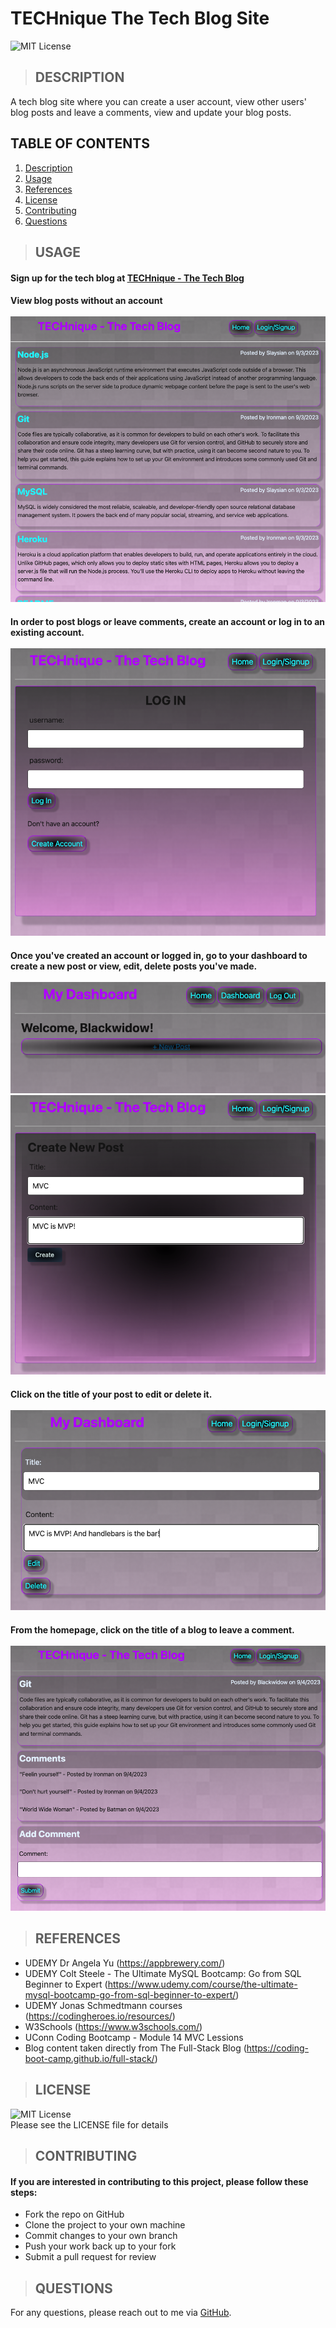 # TECHnique The Tech Blog Site

  ![MIT License](https://img.shields.io/badge/License-MIT-yellow.svg)

> ## DESCRIPTION
 A tech blog site where you can create a user account, view other users' blog posts and leave a comments, view and update your blog posts.

## TABLE OF CONTENTS
  1. [Description](#description)
  2. [Usage](#usage)
  3. [References](#references)
  4. [License](#license)
  5. [Contributing](#contributing)
  6. [Questions](#questions)

> ## USAGE
#### Sign up for the tech blog at [TECHnique - The Tech Blog](https://technique-d7b715dd2fa4.herokuapp.com/)<br/>
#### View blog posts without an account<br/><br/>![homepage](./public/images/home.png)<br/>
#### In order to post blogs or leave comments, create an account or log in to an existing account.<br/><br/>![login](./public/images/login.png)<br/>
#### Once you've created an account or logged in, go to your dashboard to create a new post or view, edit, delete posts you've made.<br/><br/>![dashboard](./public/images/dashboard.png)<br/>![create](./public/images/newpost.png)
#### Click on the title of your post to edit or delete it.<br/><br/>![edit](./public/images/edit.png)<br/>
#### From the homepage, click on the title of a blog to leave a comment.<br/><br/>![comment](./public/images/post-comments.png)<br/>

> ## REFERENCES
- UDEMY Dr Angela Yu (https://appbrewery.com/)
- UDEMY Colt Steele - The Ultimate MySQL Bootcamp: Go from SQL Beginner to Expert (https://www.udemy.com/course/the-ultimate-mysql-bootcamp-go-from-sql-beginner-to-expert/)
- UDEMY Jonas Schmedtmann courses (https://codingheroes.io/resources/)
- W3Schools (https://www.w3schools.com/)
- UConn Coding Bootcamp - Module 14 MVC Lessions
- Blog content taken directly from The Full-Stack Blog (https://coding-boot-camp.github.io/full-stack/)

> ## LICENSE
![MIT License](https://img.shields.io/badge/License-MIT-yellow.svg)<br/>
Please see the LICENSE file for details

> ## CONTRIBUTING
#### If you are interested in contributing to this project, please follow these steps:
- Fork the repo on GitHub
- Clone the project to your own machine
- Commit changes to your own branch
- Push your work back up to your fork
- Submit a pull request for review

> ## QUESTIONS
For any questions, please reach out to me via [GitHub](https://github.com/SLAYsian).
